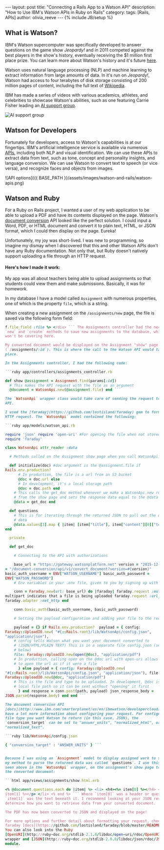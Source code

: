 --- layout: post title: "Connecting a Rails App to a Watson API" description:
"How to Use IBM's Watson APIs in Ruby on Rails" category: tags: [Rails, APIs]
author: olivia_reeve --- {% include JB/setup %}

## What is Watson?

IBM's Watson supercomputer was specifically developed to answer questions on
the game show _Jeopardy!_ and in 2011 competed against the best players in the
show's history, eventually receiving the $1 million first place prize. You can
learn more about Watson's history and it's future
[here](http://www.techrepublic.com/article/ibm-watson-the-inside-story-of-how-the-jeopardy-winning-supercomputer-was-born-and-what-it-wants-to-do-next/).

Watson uses natural language processing (NLP) and machine learning to extract
information from large amounts of data. In it's run on _Jeopardy!_, Watson had
access to four terabytes of disk storage consisting of 200 million pages of
content, including the full text of
[Wikipedia](https://en.wikipedia.org/wiki/Wikipedia).

IBM has made a series of videos with various academics, athletes, and
celebrities to showcase Watson's abilities, such as one featuring Carrie Fisher
leading an [AI support group](https://www.youtube.com/watch?v=f8T8eWBmls0).

![AI support group](https://img.youtube.com/vi/f8T8eWBmls0/0.jpg)

## Watson for Developers

Fortunately for developers, access to Watson's capabilities is at our
fingertips. IBM's artificial intelligence service is available via numerous
[APIs](http://www.ibm.com/smarterplanet/us/en/ibmwatson/developercloud/services-catalog.html),
including both NLP and visual identification. We can use these APIs to extract
data from text, such as tone, concept and personality insights, and language
conversion. We can use Watson to convert text to speech (or vice versa), and
recognize faces and objects from images.

![API options]({{ BASE_PATH }}/assets/images/watson-and-rails/watson-apis.png)

## Watson and Ruby

For a Ruby on Rails project, I wanted a user of my web application to be able
to upload a PDF and have its contents displayed on the page. Watson's [document
conversion](http://www.ibm.com/smarterplanet/us/en/ibmwatson/developercloud/doc/document-conversion/)
API looked like the perfect solution. I could input a Word, PDF, or HTML
document and convert it to plain text, HTML, or JSON format, which I could then
display on the page. Eureka!

Unfortunately, my joy was short-lived. I was new to programming, so imagine my
dismay when I discovered that this and other Watson APIs don't have any Ruby
documentation. Not only that, but Ruby doesn't natively support uploading a
file through an HTTP request.

#### Here's how I made it work:

My app was all about teachers being able to upload assignments so that students
could view them and make submissions. Basically, it was for homework.

In my database I have a model called `Assignment` with numerous properties, one
of which is the property `file`, which is a string.

When creating a new assignment on the `/assignments/new` page, the file is
saved via the following form field:

```ruby <div class="file"> <%= f.label :file, "File (PDF Only)" %> <%=
f.file_field :file %> </div> ``` The Assignments controller had the necessary
`new` and `create` methods to save new assignments to the database, which I
won't be covering here.

My converted document would be displayed on the Assignment "show" page
(`/assignments/:id`). This is where the call to the Watson API would take
place.

In the Assignments controller, I had the following code:

```ruby app/controllers/assignments_controller.rb

def show @assignment = Assignment.find(params[:id])
  # This makes the API request with the file as an argument
  @document = WatsonApi.new(@assignment.file) end ```

The `WatsonApi` wrapper class would take care of sending the request to the
API.

I used the [faraday](https://github.com/lostisland/faraday) gem to format the
HTTP request. The `WatsonApi` model contained the following:

```ruby app/models/watson_api.rb

require 'json' require 'open-uri' #For opening the file when not stored locally
require 'faraday'

class WatsonApi attr_reader :data

  # Methods called on the Assignment show page when you call WatsonApi.new

  def initialize(doc) #doc argument is the @assignment.file if
Rails.env.production?
      # In production, the file is a url from an S3 bucket
      @doc = doc.url else
      # In development, it's a local storage path
      @doc = doc.path end
    # This calls the get_doc method whenever we make a WatsonApi.new request
    # from the show page and sets the response data equal to the @data variable
    @data = get_doc end

  def questions
    # This is for iterating through the returned JSON to pull out the desired
    # data
    @data.values[3].map { |item| [item["title"], item["content"][0]["text"]] }
end

  private

  def get_doc

    # Connecting to the API with authorizations

    base_url = "https://gateway.watsonplatform.net" version = "2015-12-15" path
= "/document-conversion/api/v1/convert_document?version=#{version}"
basic_auth_username = ENV["WATSON_USERNAME"] basic_auth_password =
ENV["WATSON_PASSWORD"]
    # Env variables in your .env file, given to you by signing up with Watson

    conn = Faraday.new(url: base_url) do |faraday| faraday.request :multipart #
multipart indicates that a file is being uploaded faraday.request :url_encoded
faraday.adapter :net_http end

    conn.basic_auth(basic_auth_username, basic_auth_password)

    # Setting the payload configuration and adding your file to the request

    payload = {} if Rails.env.production?  payload = { config:
Faraday::UploadIO.new( "#{::Rails.root}/lib/WatsonApi/config.json",
"application/json"),
	# config tells Watson what you want your document converted to
	# (JSON/HTML/PLAIN TEXT) This is in a separate file config.json (see
	# below)
	file: Faraday::UploadIO.new(open(@doc), "application/pdf")
	# In production, calling open on the @doc url with open-uri allows us
	# to open the url as if it were a file
      } else payload = { config: Faraday::UploadIO.new(
"#{::Rails.root}/lib/WatsonApi/config.json", "application/json"), file:
Faraday::UploadIO.new(@doc, "application/pdf")
	# This is the file and type to be uploaded. In development, @doc is a
	# local file path so it can be sent without "opening" it first
      } end response = conn.post(path, payload) json_response_body =
JSON.parse(response.body) end end ```

The document conversion API
[docs](http://www.ibm.com/smarterplanet/us/en/ibmwatson/developercloud/document-conversion/api/v1/#convert-document)
have a lot more information about configuring your request. For configuring the
file type you want Watson to return (in this case, JSON), the
`conversion_target` can be set to "answer_units", "normalized_html", or
"normalized_text".

```ruby lib/WatsonApi/config.json

{ "conversion_target" : "ANSWER_UNITS" } ```


Because I was using an `Assignment` model to display assigned work to students,
my method to parse the returned data was called `questions`. I use this method,
seen above in the `WatsonApi` wrapper, on the assignment's show page to display
the converted document:

```html app/views/assignments/show.html.erb

<% @document.questions.each do |item| %> <li> <h4><%= item[0] %></h4> <p><%=
item[1] %></p> </li> <% end %> ``` Where `item[0]` was a header or question and
`item[1]` was the text beneath it. I recommend looking at your JSON response to
determine how you want to retrieve data from your converted document.

The PDF has now been converted to JSON and displayed on the page!

For more options and further detail about formatting your request, checkout the
faraday [docs](https://github.com/lostisland/faraday/blob/master/README.md).
You can also look into the Ruby
[OpenURI](http://ruby-doc.org/stdlib-2.1.0/libdoc/open-uri/rdoc/OpenURI.html)
wrapper and [JSON](http://ruby-doc.org/stdlib-2.0.0/libdoc/json/rdoc/JSON.html)
module.
